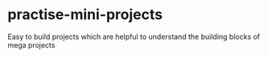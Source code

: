 # practise-mini-projects
Easy to build projects which are helpful to understand the building blocks of mega projects
